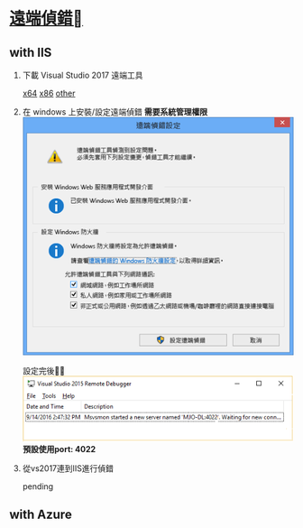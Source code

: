 # [遠端偵錯](https://docs.microsoft.com/zh-tw/visualstudio/debugger/remote-debugging-azure?view=vs-2017)

## with IIS

1. 下載 Visual Studio 2017 遠端工具

    [x64][vs2017-x64-remote-tool-download]
    [x86][vs2017-x86-remote-tool-download]
    [other][other-download]

2. 在 windows 上安裝/設定遠端偵錯
    **需要系統管理權限**
    ![image][remote-debugger-conf-wizard-page]

    設定完後
    ![image][remote-debugger-window]
    **預設使用port: 4022**

3. 從vs2017連到IIS進行偵錯

    pending

## with Azure

[vs2017-x64-remote-tool-download]: https://aka.ms/vs/15/release/RemoteTools.amd64ret.cht.exe
[vs2017-x86-remote-tool-download]:https://aka.ms/vs/15/release/RemoteTools.x86ret.cht.exe
[other-download]: https://visualstudio.microsoft.com/zh-hant/downloads/
[remote-debugger-conf-wizard-page]: ../../images/remotedebuggerconfwizardpage.png
[remote-debugger-window]: ../../images/remotedebuggerwindow.png